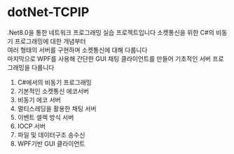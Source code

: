 # dotNet-TCPIP
.Net8.0을 통한 네트워크 프로그래밍 실습 프로젝트입니다
소켓통신을 위한 C#의 비동기 프로그래밍에 대한 개념부터  
여러 형태의 서버를 구현하며 소켓통신에 대해 다룹니다  
마지막으로 WPF를 사용해 간단한 GUI 채팅 클라이언트를 만들어 기초적인 서버 프로그래밍을 다룹니다

1. C#에서의 비동기 프로그래밍
2. 기본적인 소켓통신 에코서버 
3. 비동기 에코 서버
4. 멀티스레딩을 활용한 채팅 서버
5. 이벤트 셀렉 방식 서버
6. IOCP 서버
7. 파일 및 데이터구조 송수신
8. WPF기반 GUI 클라이언트